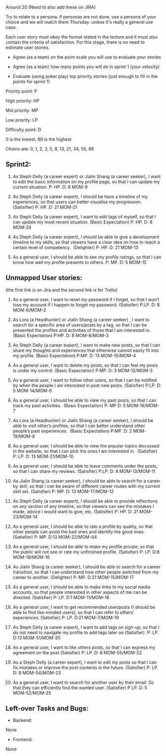 Around 20 (Need to also add these on JIRA)

Try to relate to a persona. if personas are not done, use a persona of your choice and we will match them Thursday. unless it's really a general use case.



Each user story must obey the format stated in the lecture and it must also contain the criteria of satisfaction. For this stage, there is no need to estimate user stories. 



 - Agree (as a team) on the point scale you will use to evaluate your stories

 - Agree (as a team) how many points you will do in sprint 1 (your velocity)

 - Evaluate (using poker play) top priority stories (just enough to fill in the points for sprint 1)



Priority point: P

High priority: HP

Mid priority: MP

Low priority: LP



Difficulty point: D

0 is the lowest, 89 is the highest

Choice are: 0, 1, 2, 3, 5, 8, 13, 21, 34, 55, 89



## Sprint2:

1. As Steph Delly (a career expert) or Jialin Shang (a career seeker), I want to edit the basic information on my profile page, so that I can update my current situation. P: HP. D: 8 MOM-9

2. As Steph Delly (a career expert), I should be have a timeline of my experiences, so that users can better visualise my progression. (Satisifier) P: HP. D: 21 MOM-21

3. As Steph Delly (a career expert), I want to edit tags of myself, so that I can update my most recent situation. (Basic Expectation) P: HP. D: 8 MOM-24

4. As Steph Delly (a career expert), I should be able to give a development timeline to my skills, so that viewers have a clear idea on how to reach a certain level of competency.  (Delighter) P: HP. D: 21 MOM-13

5. As a general user, I should be able to see my profile ratings, so that I can know how well my profile presents to others. P: MP. D: 5 MOM-15

## Unmapped User stories:

(the first link is on Jira and the second link is for Trello)

1. As a general user, I want to reset my password if I forget, so that I won’t lose my account if I happen to forget my password. (Satisifer) P:LP. D: 8 MOM-6/MOM-2

2. As Lora (a Headhunter) or Jialin Shang (a career seeker) , I want to search for a specific area of users/posts by a tag, so that I can be presented the profiles and activities of those that I am interested in.  (Basic Expectation) P:HP. D: 8 MOM-8/MOM-3

3. As Steph Delly (a career expert), I want to make new posts, so that I can share my thoughts and experiences that otherwise cannot easily fit into my profile. (Basic Expectation) P:MP. D: 13 MOM-10/MOM-4

4. As a general user, I want to delete my posts, so that I can feel my posts is under my control. (Basic Expectation) P:MP. D: 3 MOM-12/MOM-5

5. As a general user, I want to follow other users, so that I can be notified by when the people I am interested in post new posts. (Satisfier) P:LP. D: 5 MOM-14/MOM-6

6. As a general user, I should be able to view my past posts, so that I can track my past activities.  (Basic Expectation) P: MP D: 5 MOM-16/MOM-7

7. As Lora (a Headhunter) or Jialin Shang (a career seeker), I should be able to visit other’s profiles, so that I can better understand other people’s past experiences.  (Basic Expectation) P:MP. D: 2 MOM-19/MOM-8

8. As a general user, I should be able to view the popular topics discussed in the website, so that I can pick the ones I am interested in.  (Satisfier) P: LP. D: 13 MOM-21/MOM-10

9. As a general user, I should be able to leave comments under the posts, so that I can share my reviews. (Satisfier) P:LP. D: 8 MOM-13/MOM-11

10. As Jialin Shang (a career seeker), I should be able to search for a career by skill, so that I can be aware of different career routes with my current skill set. (Satisfier) P: MP. D: 13 MOM-17/MOM-12

11. As Steph Delly (a career expert), I should be able to provide reflections on any section of any timeline, so that viewers can see the mistakes I made, advice I would want to give, etc. (Satisifer) P: HP. D: 21 MOM-23/MOM-14

12. As a general user, I should be able to rate a profile by quality, so that other people can avoid the bad ones and identify the good ones. (Satisfier) P: MP. D:13 MOM-22/MOM-44

13. As a general user, I should be able to make my profile private, so that the public will not see or rate my unfinished profile. (Satisfier) P: LP. D:8 MOM-18/MOM-16

14. As Jialin Shang (a career seeker), I should be able to search for a career transition, so that I can understand how other people switched from my career to another. (Delighter) P: MP. D:21 MOM-15/MOM-17

15. As a general user, I should be able to make links to my social media accounts, so that people interested in other aspects of me can be directed. (Satisfier) P: LP. D:1 MOM-11/MOM-18

16. As a general user, I want to get recommended user/posts (I should be able to find like-minded users), so that I can refer to others’ experiences. (Satisfier) P: LP. D:21 MOM-7/MOM-19

17. As Steph Delly (a career expert), I want to add tags on sign-up, so that I do not need to navigate my profile to add tags later on.(Satisfier)  P: LP. D:13 MOM-51/MOM-20

18. As a general user, I want to like others posts, so that I can express my agreement on the post (Satisfier) P: LP. D: 8 MOM-55/MOM-22

19. As a Steph Delly (a career expert), I want to edit my posts so that I can fix mistakes or improve the post contents in the future. (Satisfier) P: LP. D: 8 MOM-54/MOM-23

20. As a general user, I want to search for another user by their email. So that they can efficiently find the wanted user. (Satisfier) P LP. D: 5 MOM-52/MOM-25



## Left-over Tasks and Bugs:

 - Backend:

None

 - Frontend:

None
